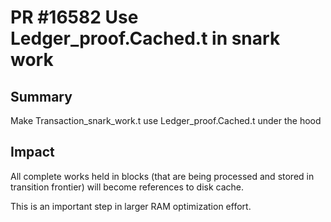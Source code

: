 # PR #16582 Use Ledger_proof.Cached.t in snark work

## Summary

Make Transaction_snark_work.t use Ledger_proof.Cached.t under the hood

## Impact

All complete works held in blocks (that are being processed and stored in transition frontier) will become references to disk cache.

This is an important step in larger RAM optimization effort.
